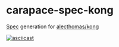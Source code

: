 # carapace-spec-kong

[Spec](https://github.com/rsteube/carapace-spec) generation for [alecthomas/kong](https://github.com/alecthomas/kong)

[![asciicast](https://asciinema.org/a/605704.svg)](https://asciinema.org/a/605704)
